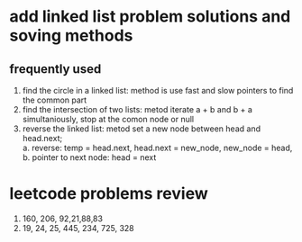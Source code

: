 # add linked list problem solutions and soving methods
## frequently used 
1. find the circle in a linked list: method is use fast and slow pointers to find the common part
2. find the intersection of two lists: metod iterate a + b and b + a simultaniously, stop at the comon node or null
3. reverse the linked list: metod set a new node between head and head.next;  
a. reverse: temp = head.next, head.next = new_node, new_node = head, 
b. pointer to next node: head = next
# leetcode problems review
1. 160, 206, 92,21,88,83
2. 19, 24, 25, 445, 234, 725, 328
